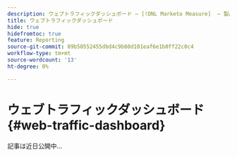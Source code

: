 ```yaml
---
description: ウェブトラフィックダッシュボード — [!DNL Marketo Measure]  — 製品
title: ウェブトラフィックダッシュボード
hide: true
hidefromtoc: true
feature: Reporting
source-git-commit: 89b50552455dbd4c9b60d101eaf6e1b0ff22c0c4
workflow-type: tm+mt
source-wordcount: '13'
ht-degree: 0%

---
```


# ウェブトラフィックダッシュボード {#web-traffic-dashboard}

記事は近日公開中…
